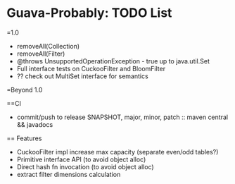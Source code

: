 Guava-Probably: TODO List 
=======================================================

=1.0
* removeAll(Collection)
* removeAll(Filter)
* @throws UnsupportedOperationException - true up to java.util.Set
* Full interface tests on CuckooFilter and BloomFilter
* ?? check out MultiSet interface for semantics


=Beyond 1.0

==CI
* commit/push to release SNAPSHOT, major, minor, patch :: maven central && javadocs

== Features
* CuckooFilter impl increase max capacity (separate even/odd tables?)
* Primitive interface API (to avoid object alloc)
* Direct hash fn invocation (to avoid object alloc)
* extract filter dimensions calculation

